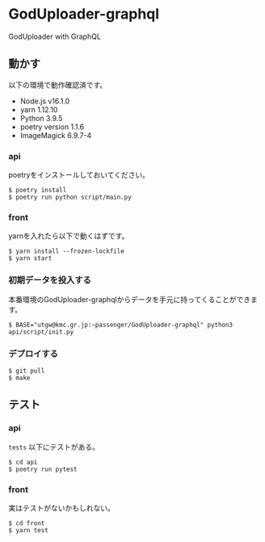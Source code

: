 # GodUploader-graphql
GodUploader with GraphQL

## 動かす

以下の環境で動作確認済です。

- Node.js v16.1.0
- yarn 1.12.10
- Python 3.9.5
- poetry version 1.1.6
- ImageMagick 6.9.7-4

### api

poetryをインストールしておいてください。

```
$ poetry install
$ poetry run python script/main.py
```

### front

yarnを入れたら以下で動くはずです。

```
$ yarn install --frozen-lockfile
$ yarn start
```

### 初期データを投入する

本番環境のGodUploader-graphqlからデータを手元に持ってくることができます。

```
$ BASE="utgw@kmc.gr.jp:~passenger/GodUploader-graphql" python3 api/script/init.py
```

### デプロイする

```
$ git pull
$ make
```

## テスト

### api

`tests` 以下にテストがある。

```
$ cd api
$ poetry run pytest
```

### front

実はテストがないかもしれない。

```
$ cd front
$ yarn test
```
